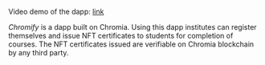 Video demo of the dapp: [link](https://www.loom.com/share/5238f60b4bed4b3fa8e0c8dc13e0c873)

_Chromify_ is a dapp built on Chromia. Using this dapp institutes can register themselves and issue NFT certificates to students for completion of courses. The NFT certificates issued are verifiable on Chromia blockchain by any third party.
